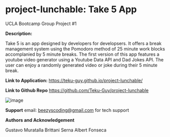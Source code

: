 # project-lunchable: Take 5 App
UCLA Bootcamp Group Project #1

**Description:**

Take 5 is an app designed by developers for developsers. It offers a break management system using the Pomodoro method of 25 minute work blocks accomplanied by 5 minute breaks. The first version of this app features a youtube video generator using a Youtube Data API and Dad Jokes API. The user can enjoy a randomly generated video or joke during their 5 minute break. 

**Link to Application:**
https://teku-guy.github.io/project-lunchable/

**Link to Github Repo**
https://github.com/Teku-Guy/project-lunchable

![image](https://user-images.githubusercontent.com/82069434/120968177-6193fe80-c71d-11eb-8826-de56b613b01e.png)

**Support**
email: beezyscoding@gmail.com for tech support

**Authors and Acknowledgement**

Gustavo Muratalla
Brittani Serna 
Albert Fonseca
